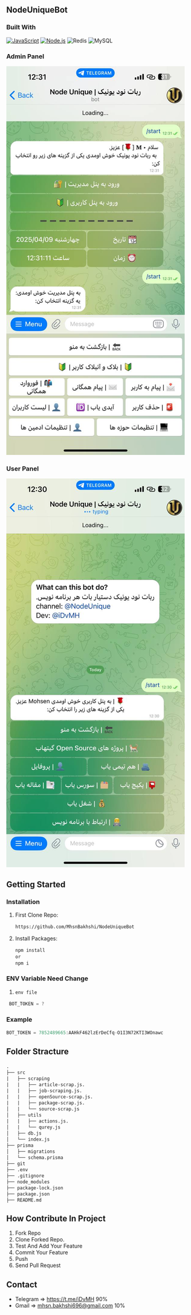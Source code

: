 ## NodeUniqueBot

### Built With

[![JavaScript](https://img.shields.io/badge/JavaScript-323330?style=for-the-badge&logo=javascript&logoColor=F7DF1E)](https://javascript.info/)
[![Node.js](https://img.shields.io/badge/Node.js-404D59?style=for-the-badge&logo=Node.js&color=black)](https://nodejs.org/en)
![Redis](https://img.shields.io/badge/redis-%23DD0031.svg?style=for-the-badge&logo=redis&logoColor=white)
![MySQL](https://img.shields.io/badge/MySQL-4479A1?style=for-the-badge&logo=mysql&logoColor=white)


### Admin Panel
![AdminPanel](adminpanel-img.jpg)
### User Panel
![userPanel](userpanel-img.jpg)
## Getting Started

### Installation

1. First Clone Repo:

   ```sh
   https://github.com/MhsnBakhshi/NodeUniqueBot
   ```

2. Install Packages:
   ```sh
   npm install
   or
   npm i
   ```

### ENV Variable Need Change

1.  `env file`

```js
 BOT_TOKEN = ?
```

### Example

```js
BOT_TOKEN = 7852489665:AAHkF462lzErDeCfq-O1I3N72KTI3WOnawc
```

## Folder Stracture

```
.
├── src
|   ├── scraping
|   |   ├── article-scrap.js.                               
|   |   ├── job-scraping.js.                               
|   |   ├── openSource-scrap.js.                               
|   |   ├── package-scrap.js.                               
│   |   └── source-scrap.js
│   ├── utils
|   |   ├── actions.js.                               
│   |   └── qurey.js              
│   ├── db.js                                
│   └── index.js                              
├── prisma
│   ├── migrations
│   └── schema.prisma
├── git
├── .env                   
├── .gitignore
├── node_modules
├── package-lock.json
├── package.json
├── README.md
```

## How Contribute In Project

1. Fork Repo
2. Clone Forked Repo.
3. Test And Add Your Feature
4. Commit Your Feature
5. Push
6. Send Pull Request

## Contact

- Telegram => https://t.me/iDvMH 90%
- Gmail => mhsn.bakhshi696@gmail.com 10%
